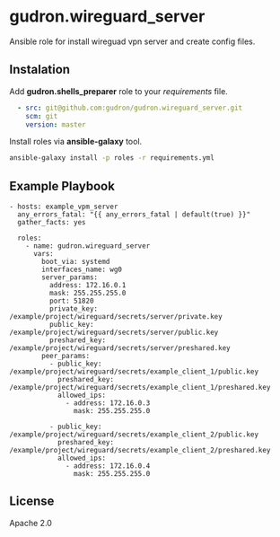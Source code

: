 gudron.wireguard_server
=======================

Ansible role for install wireguad vpn server and create config files. 

Instalation
-----------

Add **gudron.shells_preparer** role to your *requirements* file.

```yaml
  - src: git@github.com:gudron/gudron.wireguard_server.git
    scm: git
    version: master
```

Install roles via **ansible-galaxy** tool.

```bash
ansible-galaxy install -p roles -r requirements.yml
```

Example Playbook
----------------

    - hosts: example_vpm_server
      any_errors_fatal: "{{ any_errors_fatal | default(true) }}"
      gather_facts: yes

      roles:
        - name: gudron.wireguard_server
          vars: 
            boot_via: systemd
            interfaces_name: wg0
            server_params: 
              address: 172.16.0.1
              mask: 255.255.255.0
              port: 51820
              private_key: /example/project/wireguard/secrets/server/private.key
              public_key: /example/project/wireguard/secrets/server/public.key
              preshared_key: /example/project/wireguard/secrets/server/preshared.key
            peer_params: 
              - public_key: /example/project/wireguard/secrets/example_client_1/public.key
                preshared_key: /example/project/wireguard/secrets/example_client_1/preshared.key
                allowed_ips:
                  - address: 172.16.0.3
                    mask: 255.255.255.0

              - public_key: /example/project/wireguard/secrets/example_client_2/public.key
                preshared_key: /example/project/wireguard/secrets/example_client_2/preshared.key
                allowed_ips:
                  - address: 172.16.0.4
                    mask: 255.255.255.0

License
-------

Apache 2.0